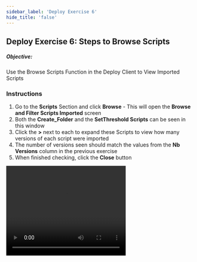 ```yaml
---
sidebar_label: 'Deploy Exercise 6'
hide_title: 'false'
---
```


## Deploy Exercise 6: Steps to Browse Scripts

##### Objective:

Use the Browse Scripts Function in the Deploy Client to View Imported Scripts

### Instructions

1.	Go to the **Scripts** Section and click **Browse** - This will open the **Browse and Filter Scripts Imported** screen
2.	Both the **Create_Folder** and the **SetThreshold Scripts** can be seen in this window 
3.  Click the **>** next to each to expand these Scripts to view how many versions of each script were imported
4.  The number of versions seen should match the values from the **Nb Versions** column in the previous exercise
5. When finished checking, click the **Close** button

<video width="320" height="240" controls>
  <source src="imgdeploy/Deploy_BrowseScripts.mp4" type="video/mp4"></source>
Your browser does not support the video tag.
</video>